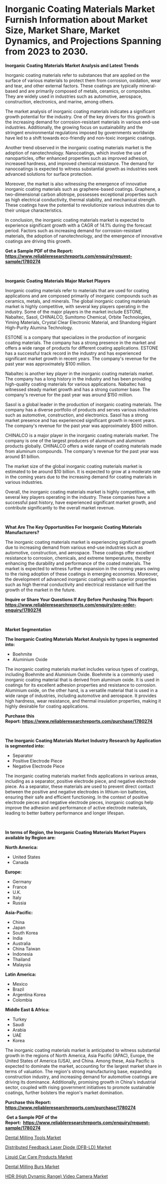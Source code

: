 <p><h1>Inorganic Coating Materials Market Furnish Information about Market Size, Market Share, Market Dynamics, and Projections Spanning from 2023 to 2030.</h1></p><p><strong>Inorganic Coating Materials Market Analysis and Latest Trends</strong></p>
<p><p>Inorganic coating materials refer to substances that are applied on the surface of various materials to protect them from corrosion, oxidation, wear and tear, and other external factors. These coatings are typically mineral-based and are primarily composed of metals, ceramics, or composites. They are widely used in industries such as automotive, aerospace, construction, electronics, and marine, among others.</p><p>The market analysis of inorganic coating materials indicates a significant growth potential for the industry. One of the key drivers for this growth is the increasing demand for corrosion-resistant materials in various end-use industries. Additionally, the growing focus on sustainability and the stringent environmental regulations imposed by governments worldwide have led to a shift towards eco-friendly and non-toxic inorganic coatings.</p><p>Another trend observed in the inorganic coating materials market is the adoption of nanotechnology. Nanocoatings, which involve the use of nanoparticles, offer enhanced properties such as improved adhesion, increased hardness, and improved chemical resistance. The demand for nanocoatings is expected to witness substantial growth as industries seek advanced solutions for surface protection.</p><p>Moreover, the market is also witnessing the emergence of innovative inorganic coating materials such as graphene-based coatings. Graphene, a two-dimensional carbon allotrope, possesses exceptional properties such as high electrical conductivity, thermal stability, and mechanical strength. These coatings have the potential to revolutionize various industries due to their unique characteristics.</p><p>In conclusion, the inorganic coating materials market is expected to experience significant growth with a CAGR of 14.1% during the forecast period. Factors such as increasing demand for corrosion-resistant materials, the adoption of nanotechnology, and the emergence of innovative coatings are driving this growth.</p></p>
<p><strong>Get a Sample PDF of the Report:&nbsp; <a href="https://www.reliableresearchreports.com/enquiry/request-sample/1780274">https://www.reliableresearchreports.com/enquiry/request-sample/1780274</a></strong></p>
<p>&nbsp;</p>
<p><strong>Inorganic Coating Materials Major Market Players</strong></p>
<p><p>Inorganic coating materials refer to materials that are used for coating applications and are composed primarily of inorganic compounds such as ceramics, metals, and minerals. The global inorganic coating materials market is highly competitive, with several key players operating in the industry. Some of the major players in the market include ESTONE, Nabaltec, Sasol, CHINALCO, Sumitomo Chemical, Orbite Technologies, Yiming Materials, Crystal Clear Electronic Material, and Shandong Higiant High-Purity Alumina Technology.</p><p>ESTONE is a company that specializes in the production of inorganic coating materials. The company has a strong presence in the market and offers a wide range of products for different coating applications. ESTONE has a successful track record in the industry and has experienced significant market growth in recent years. The company's revenue for the past year was approximately $100 million.</p><p>Nabaltec is another key player in the inorganic coating materials market. The company has a long history in the industry and has been providing high-quality coating materials for various applications. Nabaltec has witnessed steady market growth and has a strong customer base. The company's revenue for the past year was around $150 million.</p><p>Sasol is a global leader in the production of inorganic coating materials. The company has a diverse portfolio of products and serves various industries such as automotive, construction, and electronics. Sasol has a strong market presence and has experienced significant growth in recent years. The company's revenue for the past year was approximately $500 million.</p><p>CHINALCO is a major player in the inorganic coating materials market. The company is one of the largest producers of aluminum and aluminum products globally. CHINALCO offers a wide range of coating materials made from aluminum compounds. The company's revenue for the past year was around $1 billion.</p><p>The market size of the global inorganic coating materials market is estimated to be around $10 billion. It is expected to grow at a moderate rate in the coming years due to the increasing demand for coating materials in various industries.</p><p>Overall, the inorganic coating materials market is highly competitive, with several key players operating in the industry. These companies have a successful past history, have experienced significant market growth, and contribute significantly to the overall market revenue.</p></p>
<p>&nbsp;</p>
<p><strong>What Are The Key Opportunities For Inorganic Coating Materials Manufacturers?</strong></p>
<p><p>The inorganic coating materials market is experiencing significant growth due to increasing demand from various end-use industries such as automotive, construction, and aerospace. These coatings offer excellent resistance to corrosion, chemicals, and extreme temperatures, thereby enhancing the durability and performance of the coated materials. The market is expected to witness further expansion in the coming years owing to the rising adoption of these coatings in emerging economies. Moreover, the development of advanced inorganic coatings with superior properties such as high thermal conductivity and electrical resistance will fuel the growth of the market in the future.</p></p>
<p><strong>Inquire or Share Your Questions If Any Before Purchasing This Report: <a href="https://www.reliableresearchreports.com/enquiry/pre-order-enquiry/1780274">https://www.reliableresearchreports.com/enquiry/pre-order-enquiry/1780274</a></strong></p>
<p>&nbsp;</p>
<p><strong>Market Segmentation</strong></p>
<p><strong>The Inorganic Coating Materials Market Analysis by types is segmented into:</strong></p>
<p><ul><li>Boehmite</li><li>Aluminium Oxide</li></ul></p>
<p><p>The inorganic coating materials market includes various types of coatings, including Boehmite and Aluminium Oxide. Boehmite is a commonly used inorganic coating material that is derived from aluminum oxide. It is used in coatings for its excellent adhesion properties and resistance to corrosion. Aluminium oxide, on the other hand, is a versatile material that is used in a wide range of industries, including automotive and aerospace. It provides high hardness, wear resistance, and thermal insulation properties, making it highly desirable for coating applications.</p></p>
<p><strong>Purchase this Report:&nbsp;<a href="https://www.reliableresearchreports.com/purchase/1780274">https://www.reliableresearchreports.com/purchase/1780274</a></strong></p>
<p>&nbsp;</p>
<p><strong>The Inorganic Coating Materials Market Industry Research by Application is segmented into:</strong></p>
<p><ul><li>Separator</li><li>Positive Electrode Piece</li><li>Negative Electrode Piece</li></ul></p>
<p><p>The inorganic coating materials market finds applications in various areas, including as a separator, positive electrode piece, and negative electrode piece. As a separator, these materials are used to prevent direct contact between the positive and negative electrodes in lithium-ion batteries, ensuring their safe and efficient functioning. In the context of positive electrode pieces and negative electrode pieces, inorganic coatings help improve the adhesion and performance of active electrode materials, leading to better battery performance and longer lifespan.</p></p>
<p>&nbsp;</p>
<p><strong>In terms of Region, the Inorganic Coating Materials Market Players available by Region are:</strong></p>
<p>
    <p> <strong> North America: </strong>
        <ul>
            <li>United States</li>
            <li>Canada</li>
        </ul>
        </p> 
    <p> <strong> Europe: </strong>
        <ul>
            <li>Germany</li>
            <li>France</li>
            <li>U.K.</li>
            <li>Italy</li>
            <li>Russia</li>
        </ul>
        </p> 
    <p> <strong> Asia-Pacific: </strong>
        <ul>
            <li>China</li>
            <li>Japan</li>
            <li>South Korea</li>
            <li>India</li>
            <li>Australia</li>
            <li>China Taiwan</li>
            <li>Indonesia</li>
            <li>Thailand</li>
            <li>Malaysia</li>
        </ul>
        </p> 
    <p> <strong> Latin America: </strong>
        <ul>
            <li>Mexico</li>
            <li>Brazil</li>
            <li>Argentina Korea</li>
            <li>Colombia</li>
        </ul>
        </p> 
    <p> <strong> Middle East & Africa: </strong>
        <ul>
            <li>Turkey</li>
            <li>Saudi</li>
            <li>Arabia</li>
            <li>UAE</li>
            <li>Korea</li>
        </ul>
    </p>
    </p>
<p><p>The inorganic coating materials market is anticipated to witness substantial growth in the regions of North America, Asia Pacific (APAC), Europe, the United States of America (USA), and China. Among these, Asia Pacific is expected to dominate the market, accounting for the largest market share in terms of valuation. The region's strong manufacturing base, expanding construction industry, and increasing demand for automotive coatings are driving its dominance. Additionally, promising growth in China's industrial sector, coupled with rising government initiatives to promote sustainable coatings, further bolsters the region's market domination.</p></p>
<p><strong>Purchase this Report: <a href="https://www.reliableresearchreports.com/purchase/1780274">https://www.reliableresearchreports.com/purchase/1780274</a></strong></p>
<p>&nbsp;<strong>Get a Sample PDF of the Report:&nbsp;&nbsp;<a href="https://www.reliableresearchreports.com/enquiry/request-sample/1780274">https://www.reliableresearchreports.com/enquiry/request-sample/1780274</a></strong></p>
<p><strong></strong></p>
<p><p><a href="https://www.linkedin.com/pulse/decoding-dental-milling-tools-market-deep-dive-latest-trends-d713e/">Dental Milling Tools Market</a></p><p><a href="https://github.com/WillieWoodard/Market-Research-Report-List-1/blob/main/distributed-feedback-laser-diode-dfb-ld-market.md">Distributed Feedback Laser Diode (DFB-LD) Market</a></p><p><a href="https://github.com/BryceTownsendr/Market-Research-Report-List-1/blob/main/liquid-car-care-products-market.md">Liquid Car Care Products Market</a></p><p><a href="https://www.linkedin.com/pulse/dental-milling-burs-market-size-growth-forecast-from-2023-vu2me/">Dental Milling Burs Market</a></p><p><a href="https://medium.com/@yjwzfixtb68151/hdr-high-dynamic-range-video-camera-market-trends-and-market-analysis-forecasted-for-period-c68a6d38d5ba">HDR (High Dynamic Range) Video Camera Market</a></p></p>